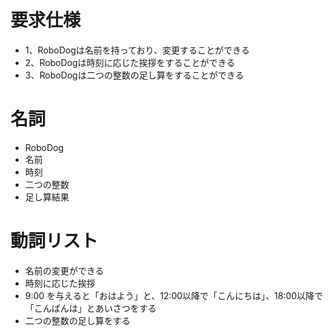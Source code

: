 # 要求仕様
- 1、RoboDogは名前を持っており、変更することができる
- 2、RoboDogは時刻に応じた挨拶をすることができる
- 3、RoboDogは二つの整数の足し算をすることができる

# 名詞
- RoboDog
- 名前
- 時刻
- 二つの整数
- 足し算結果

# 動詞リスト
- 名前の変更ができる
- 時刻に応じた挨拶
- 9:00 を与えると「おはよう」と、12:00以降で「こんにちは」、18:00以降で「こんばんは」とあいさつをする
- 二つの整数の足し算をする